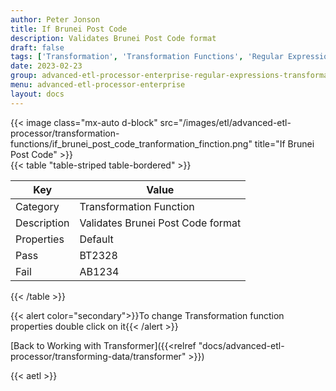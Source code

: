 ```yaml
---
author: Peter Jonson
title: If Brunei Post Code
description: Validates Brunei Post Code format
draft: false
tags: ['Transformation', 'Transformation Functions', 'Regular Expressions']
date: 2023-02-23
group: advanced-etl-processor-enterprise-regular-expressions-transformation
menu: advanced-etl-processor-enterprise
layout: docs
---
```


{{< image class="mx-auto d-block"  src="/images/etl/advanced-etl-processor/transformation-functions/if_brunei_post_code_tranformation_finction.png" title="If Brunei Post Code" >}}
\
{{< table "table-striped table-bordered" >}}

| Key         | Value                             |
| ----------- | --------------------------------- |
| Category    | Transformation Function           |
| Description | Validates Brunei Post Code format |
| Properties  | Default                           |
| Pass        | BT2328                            |
| Fail        | AB1234                            |

{{< /table >}}

{{< alert color="secondary">}}To change Transformation function properties double click on it{{< /alert >}}

[Back to Working with Transformer]({{<relref "docs/advanced-etl-processor/transforming-data/transformer" >}})

{{< aetl >}}
